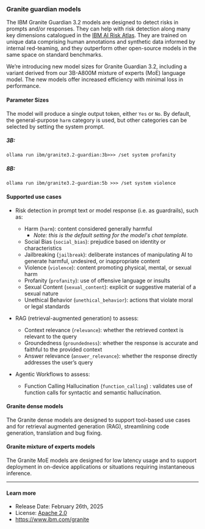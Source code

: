 ### Granite guardian models

The IBM Granite Guardian 3.2 models are designed to detect risks in prompts and/or responses. They can help with risk detection along many key dimensions catalogued in the [IBM AI Risk Atlas](https://www.ibm.com/docs/en/watsonx/saas?topic=ai-risk-atlas). They are trained on unique data comprising human annotations and synthetic data informed by internal red-teaming, and they outperform other open-source models in the same space on standard benchmarks.

We’re introducing new model sizes for Granite Guardian 3.2, including a variant derived from our 3B-A800M mixture of experts (MoE) language model. The new models offer increased efficiency with minimal loss in performance.

#### Parameter Sizes

The model will produce a single output token, either `Yes` or `No`. By default, the general-purpose `harm` category is used, but other categories can be selected by setting the system prompt.

##### 3B:

```
ollama run ibm/granite3.2-guardian:3b>>> /set system profanity
```

##### 8B:

```
ollama run ibm/granite3.2-guardian:5b >>> /set system violence
```

#### Supported use cases

- Risk detection in prompt text or model response (i.e. as guardrails), such as:
  - Harm (`harm`): content considered generally harmful
    - *Note: this is the default setting for the model's chat template.*
  - Social Bias (`social_bias`): prejudice based on identity or characteristics
  - Jailbreaking (`jailbreak`): deliberate instances of manipulating AI to generate harmful, undesired, or inappropriate content
  - Violence (`violence`): content promoting physical, mental, or sexual harm
  - Profanity (`profanity`): use of offensive language or insults
  - Sexual Content (`sexual_content`): explicit or suggestive material of a sexual nature
  - Unethical Behavior (`unethical_behavior`): actions that violate moral or legal standards

- RAG (retrieval-augmented generation) to assess:
  - Context relevance (`relevance`): whether the retrieved context is relevant to the query
  - Groundedness (`groundedness`): whether the response is accurate and faithful to the provided context
  - Answer relevance (`answer_relevance`): whether the response directly addresses the user’s query

- Agentic Workflows to assess:

    - Function Calling Hallucination (`function_calling`) : validates use of function calls for syntactic and semantic hallucination.

<!-- #### Thinking

To enable "thinking" for this model, follow the tooling-specific instructions below.

##### Ollama Python Library

From the Python chat client, which is part of the Ollama Python Library (i.e., https://github.com/ollama/ollama-python), use the `think` keyword argument with value `True`:

```python
model = "ibm/granite3.2-guardian:8b"
messages = [
  {
    "role": "user",
    "content": "hello world",
  },
]

# Note: for Guardian models, the "temperature" parameter must be set to zero (0) to assure accurate assessment and scoring.
response = ollama.chat(
    model=model,
    think=True,
    messages=messages,
    options={"temperature": 0}
)
```

##### Ollama Command Line Interface (CLI)

Use the flag optional boolean flag `--think` with value set to `true`.  In addition, the specific

```bash
$ ollama run ibm/granite3.2-guardian:5b --think=true
>>> /set system profanity
Set system message.
>>> have a nice day
No
<confidence> High </confidence>
```

where a `yes` value within the `<score>` delimiter means the last user message was considered "harmful". -->

#### Granite dense models

The Granite dense models are designed to support tool-based use cases and for retrieval augmented generation (RAG), streamlining code generation, translation and bug fixing.

#### Granite mixture of experts models

The Granite MoE models are designed for low latency usage and to support deployment in on-device applications or situations requiring instantaneous inference.

---

#### Learn more

- Release Date: February 26th, 2025
- License: [Apache 2.0](https://www.apache.org/licenses/LICENSE-2.0)
- https://www.ibm.com/granite
